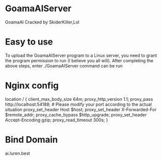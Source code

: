# GoamaAIServer
GoamaAI Cracked by SkiderKiller,Lol

# Easy to use
To upload the GoamaAIServer program to a Linux server, you need to grant the program permission to run (I believe you all will). After completing the above steps, enter ./GoamaAIServer command can be run

# Nginx config
location / {
        client_max_body_size  64m;
        proxy_http_version 1.1;
        proxy_pass http://localhost:54188;  # Please modify your port according to the actual situation
        proxy_set_header Host $host;
        proxy_set_header X-Forwarded-For $remote_addr;
        proxy_cache_bypass $http_upgrade;
        proxy_set_header Accept-Encoding gzip;
        proxy_read_timeout 300s;
    }

# Bind Domain
ai.luren.best
